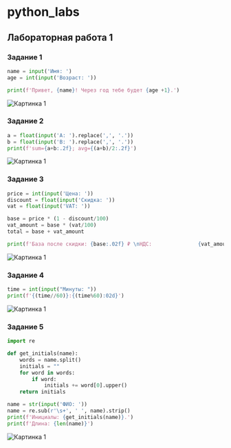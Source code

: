 # python_labs

## Лабораторная работа 1

### Задание 1
```python
name = input('Имя: ')
age = int(input('Возраст: '))

print(f'Привет, {name}! Через год тебе будет {age +1}.')
```
![Картинка 1](python_labs/images/lab01/ex01.png)

### Задание 2
```python
a = float(input('A: ').replace(',', '.'))
b = float(input('B: ').replace(',', '.'))
print(f'sum={a+b:.2f}; avg={(a+b)/2:.2f}')
```
![Картинка 1](python_labs/images/lab01/ex02.png)

### Задание 3
```python
price = int(input('Цена: '))
discount = float(input('Скидка: '))
vat = float(input('VAT: '))

base = price * (1 - discount/100)
vat_amount = base * (vat/100)
total = base + vat_amount

print(f'База после скидки: {base:.02f} ₽ \nНДС:               {vat_amount:.02f} ₽\nИтого к оплате:    {base + vat_amount:.02f} ₽')
```
![Картинка 1](python_labs/images/lab01/ex03.png)

### Задание 4
```python
time = int(input("Минуты: "))
print(f'{(time//60)}:{(time%60):02d}')
```
![Картинка 1](python_labs/images/lab01/ex04.png)

### Задание 5
```python
import re

def get_initials(name):
    words = name.split()
    initials = ""
    for word in words:
        if word:
            initials += word[0].upper()
    return initials

name = str(input('ФИО: '))
name = re.sub(r'\s+', ' ', name).strip()
print(f'Инициалы: {get_initials(name)}.')
print(f'Длина: {len(name)}')

```
![Картинка 1](python_labs/images/lab01/ex05.png)

